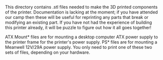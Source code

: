 This directory contains .stl files needed to make the 3D printed components of the printer.  Documentation is lacking at the moment; if you have attended our camp then these will be useful for reprinting any parts that break or modifying an existing part.  If you have not had the experience of building this printer already, it will be puzzle to figure out how it all goes together!

ATX Mount* files are for mounting a desktop computer ATX power supply to the printer frame for the printer's power supply.
PS* files are for mounting a Meanwell 12V/29A power supply.  You only need to print one of these two sets of files, depending on your hardware.
